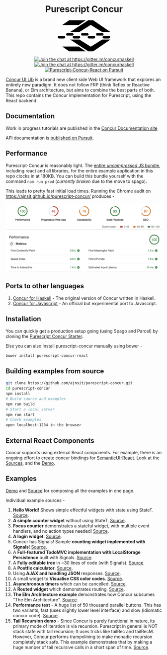 <h1 align="center">
  Purescript Concur
</h1>
<p align="center">
   <img src="docs/logo.png" height="100">
</p>
<p align="center">
  <a href="https://gitter.im/concurhaskell" rel="nofollow">
      <img src="https://camo.githubusercontent.com/9fb4e2dde684214e7454d930a369f97190d1ecf2/68747470733a2f2f696d672e736869656c64732e696f2f62616467652f6769747465722d6a6f696e253230636861742532302545322538362541332d626c75652e737667" alt="Join the chat at https://gitter.im/concurhaskell" data-canonical-src="https://img.shields.io/badge/gitter-join%20chat%20%E2%86%A3-blue.svg" style="max-width:100%;">
   </a>
   <a href="https://www.reddit.com/r/concurhaskell/" rel="nofollow">
      <img src="https://img.shields.io/badge/reddit-join%20the%20discussion%20%E2%86%A3-1158c2.svg" alt="Join the chat at https://gitter.im/concurhaskell" style="max-width:100%;">
   </a>
   <a href="https://pursuit.purescript.org/packages/purescript-concur-react">
     <img src="https://pursuit.purescript.org/packages/purescript-concur-react/badge"
        alt="Purescript-Concur-React on Pursuit">
     </img>
   </a>
</p>

[Concur UI Lib](https://github.com/ajnsit/concur) is a brand new client side Web UI framework that explores an entirely new paradigm. It does not follow FRP (think Reflex or Reactive Banana), or Elm architecture, but aims to combine the best parts of both. This repo contains the Concur implementation for Purescript, using the React backend.

## Documentation

Work in progress tutorials are published in the [Concur Documentation site](https://github.com/ajnsit/concur-documentation/blob/master/README.md)

API documentation is [published on Pursuit](https://pursuit.purescript.org/packages/purescript-concur-react).

## Performance

Purescript-Concur is reasonably light. The [entire *uncompressed* JS bundle](https://github.com/ajnsit/purescript-concur/blob/master/docs/index.prod.minified.0dfb135e.js), including react and all libraries, for the entire example application in this repo clocks in at 180KB. You can build this bundle yourself with the command `npm run prod` (*currently broken* due to the move to spago).

This leads to pretty fast initial load times. Running the Chrome audit on https://ajnsit.github.io/purescript-concur/ produces -

<p align="center">
   <img src="docs/Purescript-Concur-Performance.png">
</p>

## Ports to other languages

1. [Concur for Haskell](https://github.com/ajnsit/concur) - The original version of Concur written in Haskell.
2. [Concur for Javascript](https://github.com/ajnsit/concur-js) - An official but experimental port to Javascript.

## Installation

You can quickly get a production setup going (using Spago and Parcel) by cloning the [Purescript Concur Starter](https://github.com/ajnsit/purescript-concur-starter).

Else you can also install purescript-concur manually using bower -

```bash
bower install purescript-concur-react
```

## Building examples from source

```bash
git clone https://github.com/ajnsit/purescript-concur.git
cd purescript-concur
npm install
# Build source and examples
npm run build
# Start a local server
npm run start
# Check examples
open localhost:1234 in the browser
```

## External React Components

Concur supports using external React components. For example, there is an ongoing effort to create concur bindings for [SemanticUI-React](https://react.semantic-ui.com). Look at the [Sources](https://github.com/ajnsit/purescript-concur-semantic), and the [Demo](https://ajnsit.github.io/purescript-concur-semantic/).

## Examples

[Demo](https://ajnsit.github.io/purescript-concur/) and [Source](https://github.com/ajnsit/purescript-concur/blob/master/examples/src/Main.purs) for composing all the examples in one page.

Individual example sources -

1. **Hello World!** Shows simple effectful widgets with state using StateT. [Source](https://github.com/ajnsit/purescript-concur/blob/master/examples/src/Test/Hello.purs).
2. **A simple counter widget** without using StateT. [Source](https://github.com/ajnsit/purescript-concur/blob/master/examples/src/Test/Counter.purs).
3. **Focus counter** demonstrates a stateful widget, with multiple event handlers, and no action types needed! [Source](https://github.com/ajnsit/purescript-concur/blob/master/examples/src/Test/FocusCount.purs).
4. **A login widget**. [Source](https://github.com/ajnsit/purescript-concur/blob/master/examples/src/Test/Login.purs).
5. Concur has Signals! Sample **counting widget implemented with Signals**! [Source](https://github.com/ajnsit/purescript-concur/blob/master/examples/src/Test/Signals.purs).
6. A **Full-featured TodoMVC implementation with LocalStorage Persistence** built with Signals. [Source](https://github.com/ajnsit/purescript-concur/blob/master/examples/src/Test/Todos.purs).
7. A **Fully editable tree** in ~30 lines of code (with Signals). [Source](https://github.com/ajnsit/purescript-concur/blob/master/examples/src/Test/EditHeadings.purs).
8. A **Postfix calculator**. [Source](https://github.com/ajnsit/purescript-concur/blob/master/examples/src/Test/Calc.purs).
9. Using **AJAX and handling JSON** responses. [Source](https://github.com/ajnsit/purescript-concur/blob/master/examples/src/Test/Ajax.purs).
10. A small widget to **Visualise CSS color codes**. [Source](https://github.com/ajnsit/purescript-concur/blob/master/examples/src/Test/Color.purs).
11. **Asynchronous timers** which can be cancelled. [Source](https://github.com/ajnsit/purescript-concur/blob/master/examples/src/Test/Timers.purs).
12. A **Routed widget** which demonstrates routing. [Source](https://github.com/ajnsit/purescript-concur/blob/master/examples/src/Test/Routing.purs).
13. **The Elm Architecture example** demonstrates how Concur subsumes "The Elm Architecture". [Source](https://github.com/ajnsit/purescript-concur/blob/master/examples/src/Test/TheElmArchitecture.purs).
14. **Performance test** - A huge list of 50 thousand parallel buttons. This has two variants, fast (uses slightly lower level interface) and slow (idiomatic concur code). [Source](https://github.com/ajnsit/purescript-concur/blob/master/examples/src/Test/SlowButtonList.purs).
15. **Tail Recursion demo** - Since Concur is purely functional in nature, its primary mode of iteration is via recursion. Purescript in general is NOT stack stafe with tail recursion; It uses tricks like tailRec and tailRecM. However, Concur performs trampolining to make monadic recursion completely stack safe. This example demonstrates that by making a huge number of tail recursive calls in a short span of time. [Source](https://github.com/ajnsit/purescript-concur/blob/master/examples/src/Test/TailRec.purs).
